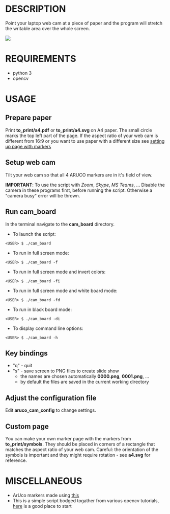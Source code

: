 # DESCRIPTION

Point your laptop web cam at a piece of paper
and the program will stretch the writable area
over the whole screen.

![](demo.gif)

# REQUIREMENTS

- python 3
- opencv

# USAGE

## Prepare paper

Print **to_print/a4.pdf** or **to_print/a4.svg**
on A4 paper. The small circle marks
the top left part of the page.
If the aspect ratio of your web cam is different
from 16:9 or you want to use paper with a different size
see [setting up page with markers](#custom-page)

## Setup web cam 

Tilt your web cam so that all 4 ARUCO markers are in it's field of view.

**IMPORTANT**: To use the script with *Zoom*, *Skype*, *MS Teams*, ...
Disable the camera in these programs first, before running the script.
Otherwise a "camera busy" error will be thrown.


## Run cam_board

In the terminal navigate to the **cam_board** directory.

- To launch the script:
```
<USER> $ ./cam_board 
```
- To run in full screen mode:
```
<USER> $ ./cam_board -f
```
- To run in full screen mode and invert colors:
```
<USER> $ ./cam_board -fi
```
- To run in full screen mode and white board mode:
```
<USER> $ ./cam_board -fd
```
- To run in black board mode:
```
<USER> $ ./cam_board -di
```
- To display command line options:
```
<USER> $ ./cam_board -h
```

## Key bindings

- "q" - quit
- "s" - save screen to PNG files to create slide show
  - the names are chosen automatically **0000.png**, **0001.png**, ...
  - by default the files are saved in the current working directory

## Adjust the configuration file

Edit **aruco_cam_config** to change settings. 

## Custom page

You can make your own marker page with the markers
from **to_print/symbols**. They should be placed
in corners of a rectangle that matches the
aspect ratio of your web cam. Careful: the
orientation of the symbols is important and
they might require rotation - see **a4.svg**
for reference.

# MISCELLANEOUS 

- ArUco markers made using [this](https://chev.me/arucogen/)
- This is a simple script bodged togather from various opencv tutorials, [here](https://docs.opencv.org/master/d9/df8/tutorial_root.html) is a good place to start
